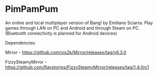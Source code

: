 # PimPamPum
An online and local multiplayer version of Bang! by Emiliano Sciarra. Play games through LAN on PC and Android and through Steam on PC.
(Bluetooth connectivity is planned for Android devices)

Dependencies:

Mirror - https://github.com/vis2k/Mirror/releases/tag/v6.3.0

FizzySteamyMirror - https://github.com/Raystorms/FizzySteamyMirror/releases/tag/1.4.0rc1